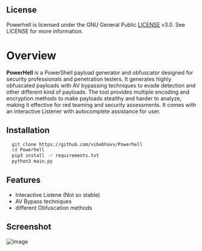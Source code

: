 
## License

Powerhell is licensed under the GNU General Public [LICENSE](https://github.com/vibebhavv/Powerhell/blob/main/LICENSE) v3.0. See LICENSE for more information.

# Overview

**PowerHell** is a PowerShell payload generator and obfuscator designed for security professionals and penetration testers. It generates highly obfuscated payloads with AV bypassing techniques to evade detection and other different kind of payloads. The tool provides multiple encoding and encryption methods to make payloads stealthy and harder to analyze, making it effective for red teaming and security assessments. It comes with an interactive Listener with autocomplete assistance for user.
## Installation


```bash
  git clone https://github.com/vibebhavv/Powerhell
  cd Powerhell
  pip3 install -r requirements.txt
  python3 main.py
```
    
## Features

- Interactive Listene (Not so stable)
- AV Bypass techniques
- different Obfuscation methods

## Screenshot
![Image](https://github.com/user-attachments/assets/cf284cfe-fae4-498a-b031-2d35302a0016)
